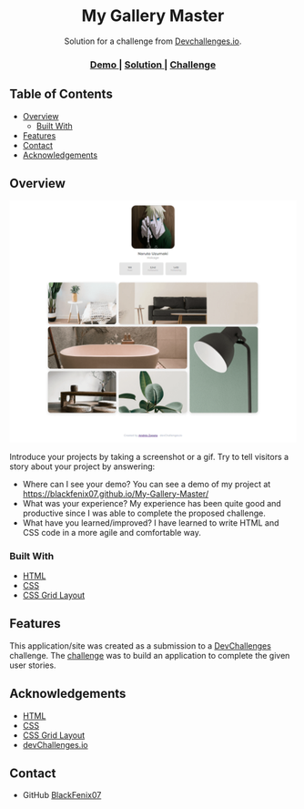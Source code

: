 <!-- Please update value in the {}  -->

<h1 align="center">My Gallery Master</h1>

<div align="center">
   Solution for a challenge from  <a href="http://devchallenges.io" target="_blank">Devchallenges.io</a>.
</div>

<div align="center">
  <h3>
    <a href="https://blackfenix07.github.io/My-Gallery-Master/">
      Demo
    </a>
    <span> | </span>
    <a href="https://github.com/BlackFenix07/My Gallery Master">
      Solution
    </a>
    <span> | </span>
    <a href="https://devchallenges.io/challenges/wBunSb7FPrIepJZAg0sY">
      Challenge
    </a>
  </h3>
</div>

<!-- TABLE OF CONTENTS -->

## Table of Contents

- [Overview](#overview)
  - [Built With](#built-with)
- [Features](#features)
- [Contact](#contact)
- [Acknowledgements](#acknowledgements)

<!-- OVERVIEW -->

## Overview

![screenshot](./images/screenshot.png)

Introduce your projects by taking a screenshot or a gif. Try to tell visitors a story about your project by answering:

- Where can I see your demo?
  You can see a demo of my project at https://blackfenix07.github.io/My-Gallery-Master/
- What was your experience?
  My experience has been quite good and productive since I was able to complete the proposed challenge.
- What have you learned/improved?
  I have learned to write HTML and CSS code in a more agile and comfortable way.

### Built With

<!-- This section should list any major frameworks that you built your project using. Here are a few examples.-->

- [HTML](https://developer.mozilla.org/es/docs/Web/HTML)
- [CSS](https://developer.mozilla.org/es/docs/Web/CSS)
- [CSS Grid Layout](https://developer.mozilla.org/es/docs/Web/CSS/CSS_Grid_Layout)

## Features

<!-- List the features of your application or follow the template. Don't share the figma file here :) -->

This application/site was created as a submission to a [DevChallenges](https://devchallenges.io/challenges) challenge. The [challenge](https://devchallenges.io/challenges/wBunSb7FPrIepJZAg0sY) was to build an application to complete the given user stories.


## Acknowledgements

<!-- This section should list any articles or add-ons/plugins that helps you to complete the project. This is optional but it will help you in the future. For exmpale -->

- [HTML](https://developer.mozilla.org/es/docs/Web/HTML)
- [CSS](https://developer.mozilla.org/es/docs/Web/CSS)
- [CSS Grid Layout](https://developer.mozilla.org/es/docs/Web/CSS/CSS_Grid_Layout)
- [devChallenges.io](https://devchallenges.io/)

## Contact

- GitHub [BlackFenix07](https://github.com/BlackFenix07)